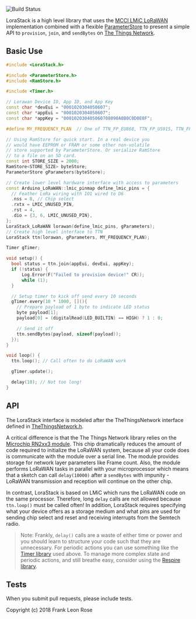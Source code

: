![Build Status](https://travis-ci.org/frankleonrose/LoraStack.svg?branch=master)

LoraStack is a high level library that uses the [MCCI LMiC LoRaWAN](https://github.com/mcci-catena/arduino-lorawan) implementation
combined with a flexible [ParameterStore](https://github.com/frankleonrose/ParameterStore) to present a simple API to `provision`, `join`, and
`sendBytes` on [The Things Network](https://thethingsnetwork.org).

## Basic Use

```c++
#include <LoraStack.h>

#include <ParameterStore.h>
#include <RamStore.h>

#include <Timer.h>

// Lorawan Device ID, App ID, and App Key
const char *devEui = "0001020304050607";
const char *appEui = "0001020304050607";
const char *appKey = "000102030405060708090A0B0C0D0E0F";

#define MY_FREQUENCY_PLAN  // One of TTN_FP_EU868, TTN_FP_US915, TTN_FP_AS920_923, TTN_FP_AS923_925, TTN_FP_KR920_923

// Using RamStore for quick start. In a real device you
// would have EEPROM or FRAM or some other non-volatile
// store supported by ParameterStore. Or serialize RamStore
// to a file on an SD card.
const int STORE_SIZE = 2000;
RamStore<STORE_SIZE> byteStore;
ParameterStore gParameters(byteStore);

// Create lower level hardware interface with access to parameters
const Arduino_LoRaWAN::lmic_pinmap define_lmic_pins = {
  // Feather LoRa wiring with IO1 wired to D6
  .nss = 8, // Chip select
  .rxtx = LMIC_UNUSED_PIN,
  .rst = 4,
  .dio = {3, 6, LMIC_UNUSED_PIN},
};
LoraStack_LoRaWAN lorawan(define_lmic_pins, gParameters);
// Create high level interface to TTN
LoraStack ttn(lorawan, gParameters, MY_FREQUENCY_PLAN);

Timer gTimer;

void setup() {
  bool status = ttn.join(appEui, devEui, appKey);
  if (!status) {
      Log.Error(F("Failed to provision device!" CR));
      while (1);
  }

  // Setup timer to kick off send every 10 seconds
  gTimer.every(10 * 1000, [](){
    // Prepare payload of 1 byte to indicate LED status
    byte payload[1];
    payload[0] = (digitalRead(LED_BUILTIN) == HIGH) ? 1 : 0;

    // Send it off
    ttn.sendBytes(payload, sizeof(payload));
  });
}

void loop() {
  ttn.loop(); // Call often to do LoRaWAN work

  gTimer.update();

  delay(10); // Not too long!
}
```

## API

The LoraStack interface is modeled after the TheThingsNetwork interface defined in [TheThingsNetwork.h](https://github.com/TheThingsNetwork/arduino-device-lib/blob/master/src/TheThingsNetwork.h).

A critical difference is that the The Things Network library relies on the [Microchip RN2xx3 module](http://www.microchip.com/design-centers/wireless-connectivity/embedded-wireless/lora-technology).
This chip dramatically reduces the amount of code required to initialize the LoRaWAN system, because all
your code does is communicate with the module over a serial line. The module provides storage for
network layer parameters like Frame count. Also, the module
performs LoRaWAN tasks in parallel with your microprocessor which means that a sketch can
call `delay(10000)` after a `sendBytes` with impunity - LoRaWAN transmission and reception will continue
on the other chip.

In contrast, LoraStack is based on LMiC which runs the LoRaWAN code on the same processor. Therefore,
long `delay` calls are not allowed because `ttn.loop()` must be called often! In addition, LoraStack
requires specifying what your device offers as a storage medium and what pins are used for sending chip select and
reset and receiving interrupts from the Semtech radio.

> Note: Frankly, `delay()` calls are
a waste of either time or power and you should learn to structure your code such that they are unnecessary.
For periodic actions you can use something like the [Timer library](https://github.com/JChristensen/Timer)
used above. To manage more complex state and periodic actions, and still breathe easy, consider using the [Respire library](https://github.com/frankleonrose/Respire-Arduino).

## Tests

When you submit pull requests, please include tests.

Copyright (c) 2018 Frank Leon Rose